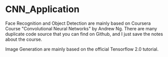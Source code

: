 # CNN_Application
Face Recognition and Object Detection are mainly based on Coursera Course "Convolutional Neural Networks" by Andrew Ng. There are many duplicate code source that you can find on Github, and I just save the notes about the course.

Image Generation are mainly based on the official Tensorflow 2.0 tutorial.
